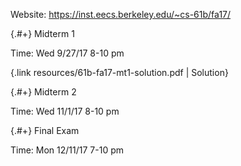
Website: https://inst.eecs.berkeley.edu/~cs-61b/fa17/

<div data-markdown class="cards">
  <div data-markdown>

{.#+} Midterm 1

Time: Wed 9/27/17 8-10 pm

{.link resources/61b-fa17-mt1-solution.pdf | Solution}

  </div>
  <div data-markdown>

{.#+} Midterm 2

Time: Wed 11/1/17 8-10 pm

  </div>
  <div data-markdown>

{.#+} Final Exam

Time: Mon 12/11/17 7-10 pm

  </div>
</div>
